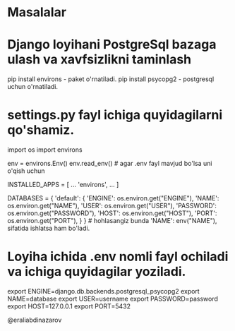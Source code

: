# Masalalar

# Django loyihani PostgreSql bazaga ulash va xavfsizlikni taminlash

  pip install environs  -  paket o'rnatiladi.
  pip install psycopg2  -  postgresql uchun o'rnatiladi.

  # settings.py fayl ichiga quyidagilarni qo'shamiz.
  import os
  import environs

  env = environs.Env()
  env.read_env()  # agar .env fayl mavjud bo'lsa uni o'qish uchun

  INSTALLED_APPS = [
    ...
    'environs',
    ...
  ]

  DATABASES = {
      'default': {
          'ENGINE': os.environ.get("ENGINE"),
          'NAME': os.environ.get("NAME"),
          'USER': os.environ.get("USER"),
          'PASSWORD': os.environ.get("PASSWORD"),
          'HOST': os.environ.get("HOST"),
          'PORT': os.environ.get("PORT"),
      }
  } # hohlasangiz bunda 'NAME': env("NAME"), sifatida ishlatsa ham bo'ladi.

  # Loyiha ichida .env nomli fayl ochiladi va ichiga quyidagilar yoziladi.  

  export ENGINE=django.db.backends.postgresql_psycopg2
  export NAME=database
  export USER=username
  export PASSWORD=password
  export HOST=127.0.0.1
  export PORT=5432

@eraliabdinazarov
